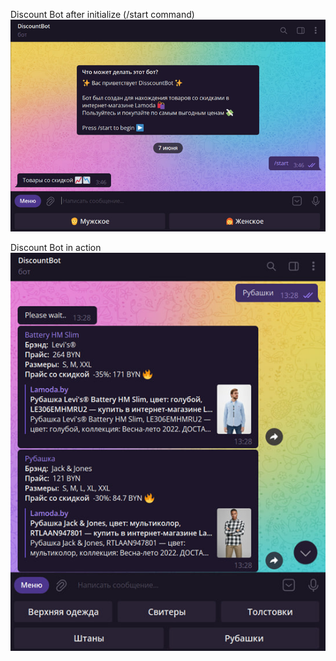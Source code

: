 Discount Bot after initialize (/start command)
![pic-1](https://github.com/ThanhDoIVan/DiscountTelegramBot/blob/master/pic-1.jpg?raw=true)

Discount Bot in action
![pic-2](https://github.com/ThanhDoIVan/DiscountTelegramBot/blob/master/pic-2.jpg?raw=true)

